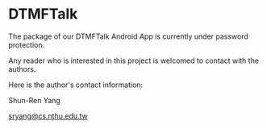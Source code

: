 # DTMFTalk

The package of our DTMFTalk Android App is currently under password protection. 

Any reader who is interested in this project is welcomed to contact with the authors.

Here is the author's contact information: 

Shun-Ren Yang 

sryang@cs.nthu.edu.tw
